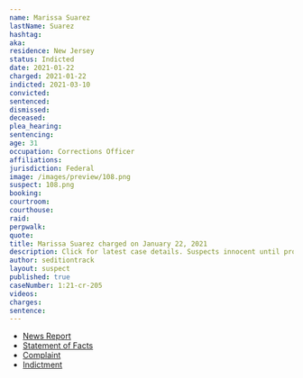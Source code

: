 ```yaml
---
name: Marissa Suarez
lastName: Suarez
hashtag:
aka:
residence: New Jersey
status: Indicted
date: 2021-01-22
charged: 2021-01-22
indicted: 2021-03-10
convicted: 
sentenced: 
dismissed: 
deceased:
plea_hearing:
sentencing:
age: 31
occupation: Corrections Officer
affiliations:
jurisdiction: Federal
image: /images/preview/108.png
suspect: 108.png
booking:
courtroom:
courthouse:
raid:
perpwalk:
quote:
title: Marissa Suarez charged on January 22, 2021
description: Click for latest case details. Suspects innocent until proven guilty.
author: seditiontrack
layout: suspect
published: true
caseNumber: 1:21-cr-205
videos:
charges:
sentence:
---
```

- [News Report](https://www.nj.com/news/2021/01/jail-guard-from-nj-took-time-off-to-riot-in-dc-fbi-says.html)
- [Statement of Facts](https://www.justice.gov/opa/page/file/1359596/download)
- [Complaint](https://www.justice.gov/opa/page/file/1359596/download)
- [Indictment](https://www.justice.gov/usao-dc/case-multi-defendant/file/1379936/download)
